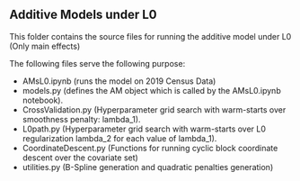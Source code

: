 ## Additive Models under L0

This folder contains the source files for running the additive model under L0 (Only main effects)

The following files serve the following purpose:
- AMsL0.ipynb (runs the model on 2019 Census Data)
- models.py (defines the AM object which is called by the AMsL0.ipynb notebook). 
- CrossValidation.py (Hyperparameter grid search with warm-starts over smoothness penalty: lambda_1). 
- L0path.py (Hyperparameter grid search with warm-starts over L0 regularization lambda_2 for each value of lambda_1).
- CoordinateDescent.py (Functions for running cyclic block coordinate descent over the covariate set)
- utilities.py (B-Spline generation and quadratic penalties generation)
